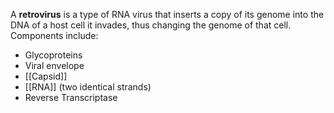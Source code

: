 A **retrovirus** is a type of RNA virus that inserts a copy of its genome into the DNA of a host cell it invades, thus changing the genome of that cell. Components include:

- Glycoproteins
- Viral envelope
- [[Capsid]]
- [[RNA]] (two identical strands)
- Reverse Transcriptase
